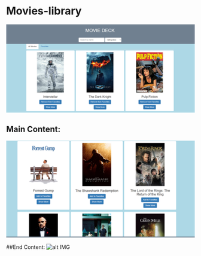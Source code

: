 # Movies-library

![alt IMG](https://github.com/atulshah-2511/Movies-library/blob/main/Movie-dack%201.png?raw=true)

## Main Content:
![alt IMG](https://github.com/atulshah-2511/Movies-library/blob/main/move_deck%202.png?raw=true)


##End Content:
![alt IMG]()
